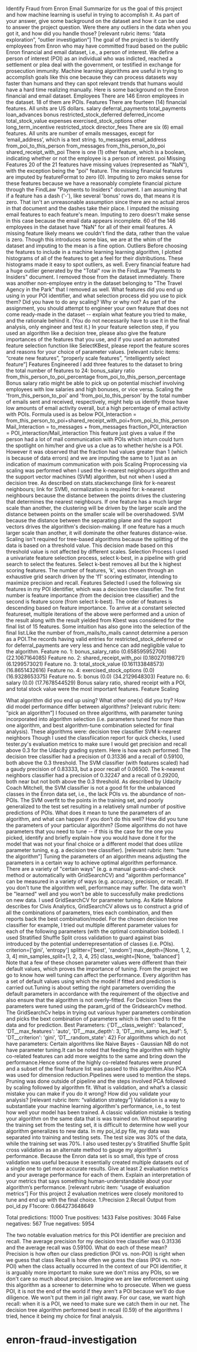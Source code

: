 
Identify Fraud from Enron Email
Summarize for us the goal of this project and how machine learning is useful in trying to accomplish it. As part of your answer, give some background on the dataset and how it can be used to answer the project question. Were there any outliers in the data when you got it, and how did you handle those? [relevant rubric items: “data exploration”, “outlier investigation”]
The goal of the project is to identify employees from Enron who may have committed fraud based on the public Enron financial and email dataset, i.e., a person of interest. We define a person of interest (POI) as an individual who was indicted, reached a settlement or plea deal with the government, or testified in exchange for prosecution immunity.
Machine learning algorithms are useful in trying to accomplish goals like this one because they can process datasets way faster than humans and they can spot relevant trends that humans would have a hard time realizing manually. Here is some background on the Enron financial and email dataset.
Employees
There are 146 Enron employees in the dataset. 18 of them are POIs.
Features
There are fourteen (14) financial features. All units are US dollars.
salary deferral_payments total_payments loan_advances bonus restricted_stock_deferred deferred_income total_stock_value expenses exercised_stock_options other long_term_incentive restricted_stock director_fees
There are six (6) email features. All units are number of emails messages, except for ‘email_address’, which is a text string.
to_messages email_address from_poi_to_this_person from_messages from_this_person_to_poi shared_receipt_with_poi
There is one (1) other feature, which is a boolean, indicating whether or not the employee is a person of interest.
poi
Missing Features
20 of the 21 features have missing values (represented as "NaN"), with the exception being the "poi" feature.
The missing financial features are imputed by featureFormat to zero (0). Imputing to zero makes sense for these features because we have a reasonably complete financial picture through the FindLaw "Payments to Insiders" document. I am assuming that if a feature has a dash ('-'), like several 'bonus' rows do, that means it is zero. That isn't an unreasonable assumption since there are no actual zeros in that document and the dashes take their place.
I imputed the missing email features to each feature's mean. Imputing to zero doesn't make sense in this case because the email data appears incomplete. 60 of the 146 employees in the dataset have "NaN" for all of their email features. A missing feature likely means we couldn't find the data, rather than the value is zero. Though this introduces some bias, we are at the whim of the dataset and imputing to the mean is a fine option.
Outliers
Before choosing the features to include in a machine learning learning algorithm, I plotted histograms of all of the features to get a feel for their distributions. These histograms made it easy to spot outliers, as well.
Every financial feature had a huge outlier generated by the "Total" row in the FindLaw "Payments to Insiders" document. I removed those from the dataset immediately. There was another non-employee entry in the dataset belonging to "The Travel Agency in the Park" that I removed as well.
 What features did you end up using in your POI identifier, and what selection process did you use to pick them? Did you have to do any scaling? Why or why not? As part of the assignment, you should attempt to engineer your own feature that does not come ready-made in the dataset -- explain what feature you tried to make, and the rationale behind it. (You do not necessarily have to use it in the final analysis, only engineer and test it.) In your feature selection step, if you used an algorithm like a decision tree, please also give the feature importances of the features that you use, and if you used an automated feature selection function like SelectKBest, please report the feature scores and reasons for your choice of parameter values. [relevant rubric items: “create new features”, “properly scale features”, “intelligently select feature”]
Features Engineered
I add three features to the dataset to bring the total number of features to 24:
bonus_salary ratio from_this_person_to_poi_percentage from_poi_to_this_person_percentage Bonus salary ratio might be able to pick up on potential mischief involving employees with low salaries and high bonuses, or vice versa.
Scaling the 'from_this_person_to_poi' and 'from_poi_to_this_person' by the total number of emails sent and received, respectively, might help us identify those have low amounts of email activity overall, but a high percentage of email activity with POIs.
Formula used is as below 
POI_Interaction = from_this_person_to_poi+shared_receipt_with_poi+from_poi_to_this_person 
Mail_Interaction = to_messages + from_messages fraction_POI_interaction = POI_interaction/Mail_interaction 
This feature just gives a value if the person had a lot of mail communication with POIs which inturn could turn the spotlight on him/her and give us a clue as to whether he/she is a POI. 
However it was observed that the fraction had values greater than 1 (which is because of data errors) and we are imputing the same to 1 just as an indication of maximum communication with pois
Scaling
Proprocessing via scaling was performed when I used the k-nearest neighbours algorithm and the support vector machines (SVM) algorithm, but not when I used a decision tree.
As described on stats.stackexchange (link for k-nearest neighbours; link for SVM), normalization is required for:
k-nearest neighbours because the distance between the points drives the clustering that determines the nearest neighbours. If one feature has a much larger scale than another, the clustering will be driven by the larger scale and the distance between points on the smaller scale will be overshadowed. SVM because the distance between the separating plane and the support vectors drives the algorithm's decision-making. If one feature has a much larger scale than another, it will dominate the other features distance-wise. Scaling isn't required for tree-based algorithms because the splitting of the data is based on a threshold value. This decision made based on this threshold value is not affected by different scales.
Selection Process
I used a univariate feature selection process, select k-best, in a pipeline with grid search to select the features. Select k-best removes all but the k highest scoring features. The number of features, 'k', was chosen through an exhaustive grid search driven by the 'f1' scoring estimator, intending to maximize precision and recall.
Features Selected
I used the following six features in my POI identifier, which was a decision tree classifier. The first number is feature importance (from the decision tree classifier) and the second is feature score (from select k-best). The order of features is descending based on feature importance.
To arrive at a constant selected featureset, multiple iterations of the above were performed and a union of the result along with the result yielded from Kbest was considered for the final list of 15 features. 
Some intuition has also gone into the selection of the final list.Like the number of from_mails/to_mails cannot determine a person as a POI.The records having valid entries for restricted_stock_deferred or for deferral_payments are very less and hence can add negligible value to the algorithm.
Feature no. 1: bonus_salary_ratio (0.658595952706) (22.1067164085) Feature no. 2: shared_receipt_with_poi (0.180270198721) (6.1299573021) Feature no. 3: total_stock_value (0.161133848573) (16.8651432616) Feature no. 4: exercised_stock_options (0.0) (16.9328653375) Feature no. 5: bonus (0.0) (34.2129648303) Feature no. 6: salary (0.0) (17.7678544529) Bonus salary ratio, shared receipt with a POI, and total stock value were the most important features.
Feature Scaling

What algorithm did you end up using? What other one(s) did you try? How did model performance differ between algorithms? [relevant rubric item: “pick an algorithm”]
I focused on three algorithms, with parameter tuning incorporated into algorithm selection (i.e. parameters tuned for more than one algorithm, and best algorithm-tune combination selected for final analysis). These algorithms were:
decision tree classifier SVM k-nearest neighbors Though I used the classfiication report for quick checks, I used tester.py's evaluation metrics to make sure I would get precision and recall above 0.3 for the Udacity grading system. Here is how each performed:
The decision tree classifier had a precision of 0.31336 and a recall of 0.59100, both above the 0.3 threshold. The SVM classifier (with features scaled) had a gaudy precision of 0.83333, but a poor recall of 0.06500. The k-nearest neighbors classifier had a precision of 0.32247 and a recall of 0.29200, both near but not both above the 0.3 threshold. As described by Udacity Coach Mitchell, the SVM classifier is not a good fit for the unbalanced classes in the Enron data set, i.e., the lack POIs vs. the abundance of non-POIs. The SVM overfit to the points in the training set, and poorly generalized to the test set resulting in a relatively small number of positive predictions of POIs.
What does it mean to tune the parameters of an algorithm, and what can happen if you don’t do this well? How did you tune the parameters of your particular algorithm? (Some algorithms do not have parameters that you need to tune -- if this is the case for the one you picked, identify and briefly explain how you would have done it for the model that was not your final choice or a different model that does utilize parameter tuning, e.g. a decision tree classifier). [relevant rubric item: “tune the algorithm”]
Tuning the parameters of an algorithm means adjusting the parameters in a certain way to achieve optimal algorithm performance. There are a variety of "certain ways" (e.g. a manual guess-and-check method or automatically with GridSearchCV) and "algorithm performance" can be measured in a variety of ways (e.g. accuracy, precision, or recall). If you don't tune the algorithm well, performance may suffer. The data won't be "learned" well and you won't be able to successfully make predictions on new data.
I used GridSearchCV for parameter tuning. As Katie Malone describes for Civis Analytics, GridSearchCV allows us to construct a grid of all the combinations of parameters, tries each combination, and then reports back the best combination/model.
For the chosen decision tree classifier for example, I tried out multiple different parameter values for each of the following parameters (with the optimal combination bolded). I used Stratified Shuffle Split cross validation to guard against bias introduced by the potential underrepresentation of classes (i.e. POIs).
criterion=['gini', 'entropy'] splitter=['best', 'random'] max_depth=[None, 1, 2, 3, 4] min_samples_split=[1, 2, 3, 4, 25] class_weight=[None, 'balanced'] Note that a few of these chosen parameter values were different than their default values, which proves the importance of tuning.
From the project we go to know how well tuning can affect the performance. 
Every algorithm has a set of default values using which the model if fitted and prediction is carried out.Tuning is about setting the right parameters overriding the default parameters in accordance with the requirement of the objective and also ensure that the algorithm is not overly-fitted. 
For Decision Trees the parameters were tuned using the param_grid of the GridsearchCv method. The GridSearchCv helps in trying out various hyper parameters combination and picks the bext combination of parameters which is then used to fit the data and for prediction. 
Best Parameters: 
{'DT__class_weight': 'balanced', 'DT__max_features': 'auto', 'DT__max_depth': 3, 'DT__min_samp les_leaf': 5, 'DT__criterion': 'gini', 'DT__random_state': 42}
For algorithms which do not have parameters: 
Certain algorithms like Naive Bayes - Gaussian NB do not have parameter tuning.It can be noted that feeding the algorithm with highly co-related features can add more weights to the same and bring down the performance.Hence some of the highly co-related features were pruned and a subset of the final feature list was passed to this algorithm.Also PCA was used for dimension reduction.Pipelines were used to mention the steps. 
Pruning was done outside of pipeline and the steps involved PCA followed by scaling followed by algorithm fit. 
What is validation, and what’s a classic mistake you can make if you do it wrong? How did you validate your analysis? [relevant rubric item: “validation strategy”]
Validation is a way to substantiate your machine learning algorithm's performance, i.e., to test how well your model has been trained. A classic validation mistake is testing your algorithm on the same data that is was trained on. Without separating the training set from the testing set, it is difficult to determine how well your algorithm generalizes to new data.
In my poi_id.py file, my data was separated into training and testing sets. The test size was 30% of the data, while the training set was 70%.
I also used tester.py's Stratified Shuffle Split cross validation as an alternate method to gauge my algorithm's performance. Because the Enron data set is so small, this type of cross validation was useful because it essentially created multiple datasets out of a single one to get more accurate results.
Give at least 2 evaluation metrics and your average performance for each of them. Explain an interpretation of your metrics that says something human-understandable about your algorithm’s performance. [relevant rubric item: “usage of evaluation metrics”]
For this project 2 evaluation metrices were closely monitored to tune and end up with the final choice. 
1.Precision 
2.Recall 
Output from poi_id.py 
F1score: 0.664273648649 
 
Total predictions: 11000 
True positives: 1433 
False positives: 3046 
False negatives: 567 
True negatives: 5954 

The two notable evaluation metrics for this POI identifier are precision and recall. The average precision for my decision tree classifier was 0.31336 and the average recall was 0.59100. What do each of these mean?
Precision is how often our class prediction (POI vs. non-POI) is right when we guess that class Recall is how often we guess the class (POI vs. non-POI) when the class actually occurred In the context of our POI identifier, it is arguably more important to make sure we don't miss any POIs, so we don't care so much about precision. Imagine we are law enforcement using this algorithm as a screener to determine who to prosecute. When we guess POI, it is not the end of the world if they aren't a POI because we'll do due diligence. We won't put them in jail right away. For our case, we want high recall: when it is a POI, we need to make sure we catch them in our net. The decision tree algorithm performed best in recall (0.59) of the algorithms I tried, hence it being my choice for final analysis.

# enron-fraud-investigation
